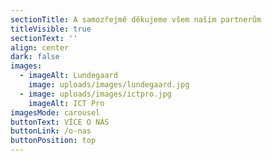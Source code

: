 ```yaml
---
sectionTitle: A samozřejmě děkujeme všem našim partnerům
titleVisible: true
sectionText: ''
align: center
dark: false
images:
  - imageAlt: Lundegaard
    image: uploads/images/lundegaard.jpg
  - image: uploads/images/ictpro.jpg
    imageAlt: ICT Pro
imagesMode: carousel
buttonText: VÍCE O NÁS
buttonLink: /o-nas
buttonPosition: top
---
```

